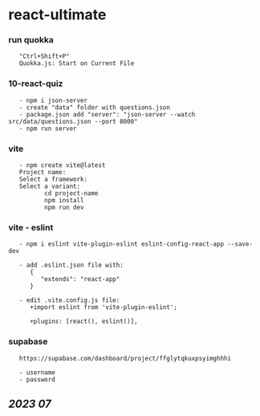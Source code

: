 # react-ultimate


### run quokka
       "Ctrl+Shift+P"
       Quokka.js: Start on Current File

### 10-react-quiz
       - npm i json-server
       - create "data" folder with questions.json
       - package.json add "server": "json-server --watch src/data/questions.json --port 8000"
       - npm run server

### vite
       - npm create vite@latest
       Project name:
       Select a framework:
       Select a variant:
              cd project-name
              npm install
              npm run dev

### vite - eslint
       - npm i eslint vite-plugin-eslint eslint-config-react-app --save-dev

       - add .eslint.json file with:
          {
             "extends": "react-app"
          }
       
       - edit .vite.config.js file:
          +import eslint from 'vite-plugin-eslint';
       
          +plugins: [react(), eslint()], 

### supabase
       https://supabase.com/dashboard/project/ffglytqkuxpsyimghhhi

       - username
       - password

## _2023 07_